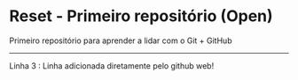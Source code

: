 # Reset - Primeiro repositório (Open)
 Primeiro repositório para aprender a lidar com o Git + GitHub<hr>
 Linha 3 : Linha adicionada diretamente pelo github web!
